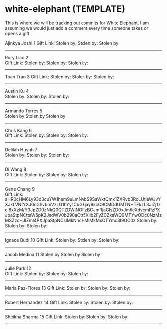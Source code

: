 # white-elephant (TEMPLATE)

This is where we will be tracking out commits for White Elephant. I am assuming we would just add a comment every time someone takes or opens a gift. 
 	
Ajinkya Joshi	1 
Gift Link: 
Stolen by: 
Stolen by:
Stolen by: 
______________
Rory Liao	2	
Gift Link:
Stolen by: 
Stolen by:
Stolen by:
______________
Toan Tran	3
Gift Link:
Stolen by: 
Stolen by:
Stolen by:
______________
Austin Ku	4	
Stolen by: 
Stolen by:
Stolen by:
_____________
Armando Torres	5	
Stolen by 
Stolen by
Stolen by
______________
Chris Kang	6	
Gift Link:
Stolen by: 
Stolen by:
Stolen by:
______________
Delilah Huynh	7	
Stolen by: 
Stolen by:
Stolen by:
______________
Di Wang	8	
Gift Link:
Stolen by: 
Stolen by:
Stolen by:
______________
Gene Chang	9	
Gift Link: aHR0cHM6Ly93d3cuYW1hem9uLmNvbS9SaWktQmx1ZXRvb3RoLUtleWJvYXJkLVNtYXJ0cGhvbmVzLU1hYy1CbGFjay9kcC9CMDdUMTNHTFkzL3JlZj1zcl8xXzM/Y3JpZD0zNkQ0QTZDWjNORzBCJmRjaGlsZD0xJmtleXdvcmRzPXJpaStpNCttaW5pK2JsdWV0b290aCtrZXlib2FyZCZxaWQ9MTYwODc0NzMzMSZzcHJlZml4PXJpaStpNCslMkNhcHMlMkMxOTYmc3I9OC0z
Stolen by: 
Stolen by:
Stolen by:
______________
Ignace Budi	10
Gift Link:
Stolen by: 
Stolen by:
Stolen by:
______________
Jacob Medina	11
Stolen by 
Stolen by
Stolen by
______________
Julie Park	12	
Gift Link:
Stolen by: 
Stolen by:
Stolen by:
______________
Maria Paz-Flores	13
Gift Link:
Stolen by: 
Stolen by:
Stolen by:
______________
Robert Hernandez	14
Gift Link:
Stolen by: 
Stolen by:
Stolen by:
______________
Sheikha Sharma	15
Gift Link:
Stolen by: 
Stolen by:
Stolen by:
______________
